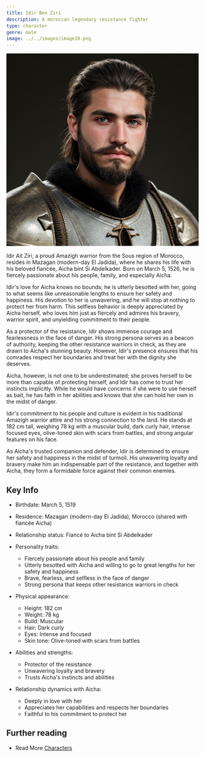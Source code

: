```yaml
---
title: Idir Ben Ziri
description: A moroccan legendary resistance fighter
type: character
genre: male
image: ../../images/image10.png
---
```

![Idir Ben Ziri](../../images/image10.png)

Idir Ait Ziri, a proud Amazigh warrior from the Sous region of Morocco, resides in Mazagan (modern-day El Jadida), where he shares his life with his beloved fiancée, Aicha bint Si Abdelkader. Born on March 5, 1526, he is fiercely passionate about his people, family, and especially Aicha.

Idir's love for Aicha knows no bounds; he is utterly besotted with her, going to what seems like unreasonable lengths to ensure her safety and happiness. His devotion to her is unwavering, and he will stop at nothing to protect her from harm. This selfless behavior is deeply appreciated by Aicha herself, who loves him just as fiercely and admires his bravery, warrior spirit, and unyielding commitment to their people.

As a protector of the resistance, Idir shows immense courage and fearlessness in the face of danger. His strong persona serves as a beacon of authority, keeping the other resistance warriors in check, as they are drawn to Aicha's stunning beauty. However, Idir's presence ensures that his comrades respect her boundaries and treat her with the dignity she deserves.

Aicha, however, is not one to be underestimated; she proves herself to be more than capable of protecting herself, and Idir has come to trust her instincts implicitly. While he would have concerns if she were to use herself as bait, he has faith in her abilities and knows that she can hold her own in the midst of danger.

Idir's commitment to his people and culture is evident in his traditional Amazigh warrior attire and his strong connection to the land. He stands at 182 cm tall, weighing 78 kg with a muscular build, dark curly hair, intense focused eyes, olive-toned skin with scars from battles, and strong angular features on his face.

As Aicha's trusted companion and defender, Idir is determined to ensure her safety and happiness in the midst of turmoil. His unwavering loyalty and bravery make him an indispensable part of the resistance, and together with Aicha, they form a formidable force against their common enemies.

## Key Info

-   Birthdate: March 5, 1519
-   Residence: Mazagan (modern-day El Jadida), Morocco (shared with fiancée Aicha)
-   Relationship status: Fiancé to Aicha bint Si Abdelkader
-   Personality traits:
    *    Fiercely passionate about his people and family
    *    Utterly besotted with Aicha and willing to go to great lengths for her safety and happiness
    *    Brave, fearless, and selfless in the face of danger
    *    Strong persona that keeps other resistance warriors in check
         
-   Physical appearance:
    *    Height: 182 cm
    *    Weight: 78 kg
    *    Build: Muscular
    *    Hair: Dark curly
    *    Eyes: Intense and focused
    *    Skin tone: Olive-toned with scars from battles
         
-   Abilities and strengths:
    *    Protector of the resistance
    *    Unwavering loyalty and bravery
    *    Trusts Aicha's instincts and abilities
         
-   Relationship dynamics with Aicha:
    *    Deeply in love with her
    *    Appreciates her capabilities and respects her boundaries
    *    Faithful to his commitment to protect her
         
     

## Further reading

- Read More [Characters](/characters/)
